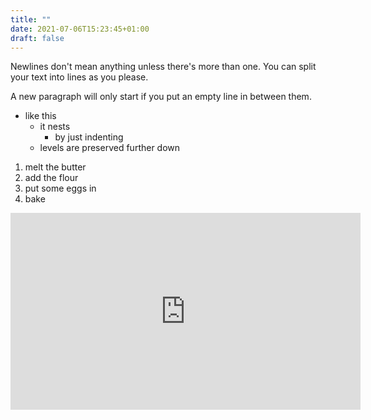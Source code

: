 ```yaml
---
title: ""
date: 2021-07-06T15:23:45+01:00
draft: false
---
```

Newlines don't mean anything unless there's more than one. You can split your text 
into lines as you please.

A new paragraph will only start if you put an empty line in between them.

- like this
  - it nests
    - by just indenting
  - levels are preserved further down

1. melt the butter
1. add the flour
1. put some eggs in
1. bake

<iframe width="560" height="315" src="https://www.youtube.com/embed/qG0RLz1Y12I" title="YouTube video player" frameborder="0" allow="accelerometer; autoplay; clipboard-write; encrypted-media; gyroscope; picture-in-picture" allowfullscreen></iframe>